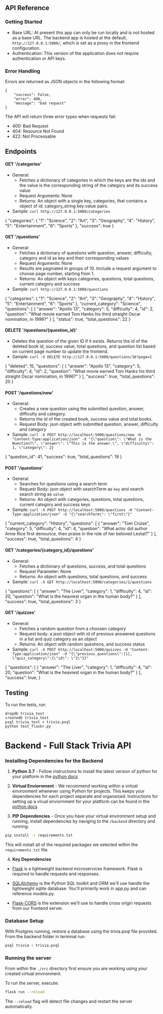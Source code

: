 ## API Reference

### Getting Started
- Base URL: At present this app can only be run locally and is not hosted as a base URL. The backend app is hosted at the default, `http://127.0.0.1:5000/`, which is set as a proxy in the frontend configuration. 
- Authentication: This version of the application does not require authentication or API keys. 

### Error Handling
Errors are returned as JSON objects in the following format:
```
{
    "success": False, 
    "error": 400,
    "message": "bad request"
}
```
The API will return three error types when requests fail:
- 400: Bad Request
- 404: Resource Not Found
- 422: Not Processable 


## Endpoints
#### GET '/categories'
- General:
    - Fetches a dictionary of categories in which the keys are the ids and the value is the corresponding string of the category and its success value
    - Request Arguments: None
    - Returns: An object with a single key, categories, that contains a object of id: category_string key:value pairs. 
- Sample: `curl http://127.0.0.1:5000/categories`

{
  "categories": {
    "1": "Science",
    "2": "Art",
    "3": "Geography",
    "4": "History",
    "5": "Entertainment",
    "6": "Sports"
  },
  "success": true
}

#### GET '/questions'
- General:
    - Fetches a dictionary of questions with question, answer, difficulty, category and id as key and their corresponding values
    - Request Arguments: None
    - Results are paginated in groups of 10. Include a request argument to choose page number, starting from 1. 
    - Returns: An object with keys categories, questions, total questions, current category and success
- Sample: `curl http://127.0.0.1:5000/questions`

{
  "categories": {
    "1": "Science",
    "2": "Art",
    "3": "Geography",
    "4": "History",
    "5": "Entertainment",
    "6": "Sports"
  },
  "current_category": "Science",
  "questions": [
    {
      "answer": "Apollo 13",
      "category": 5,
      "difficulty": 4,
      "id": 2,
      "question": "What movie earned Tom Hanks his third straight Oscar nomination, in 1996?"
    }
  ],
  "status": true,
  "total_questions": 22
}


#### DELETE '/questions/{question_id}'
- Deletes the question of the given ID if it exists. Returns the id of the deleted book id, success value, total questions, and question list based on current page number to update the frontend. 
- Sample: `curl -X DELETE http://127.0.0.1:5000/questions/16?page=2`

{
  "deleted": 15,
  "questions": [
    {
      "answer": "Apollo 13",
      "category": 5,
      "difficulty": 4,
      "id": 2,
      "question": "What movie earned Tom Hanks his third straight Oscar nomination, in 1996?"
    }
  ],
  "success": true,
  "total_questions": 20
}


#### POST '/questions/new'
- General:
    - Creates a new question using the submitted question, answer, difficulty and category. 
    - Returns the id of the created book, success value and total books. 
    - Request Body: json object with submitted question, answer, difficulty and category
- Sample: `curl -X POST http://localhost:5000/questions/new -H "Content-Type:application/json" -d "{\"question\": \"What is the Wuestion?\", \"answer\": \"This is the answer.\", \"difficulty\": 1, \"category\": 2}`

{
  "question_id": 41,
  "success": true,
  "total_questions": 19
}



#### POST '/questions'
- General: 
    - Searches for questions using a search term
    - Request Body: json object with searchTerm as `key` and search search string as `value`
    - Returns: An object with categories, questions, total questions, current category and success keys
- Sample: `curl -X POST http://localhost:5000/questions -H "Content-Type:application/json" -d "{\"searchTerm\": \"first\"}"`


{
  "current_category": "History",
  "questions": [
    {
      "answer": "Tom Cruise",
      "category": 5,
      "difficulty": 4,
      "id": 4,
      "question": "What actor did author Anne Rice first denounce, then praise in the role of her beloved Lestat?"
    }
  ],
  "success": true,
  "total_questions": 4
}

#### GET '/categories/{category_id}/questions'
- General: 
    - Fetches a dictionary of questions, success, and total questions
    - Request Parameter: None
    - Returns: An object with  questions, total questions, and success 
- Sample: `curl -X GET http://localhost:5000/categories/1/questions`

{
  "questions": [
    {
      "answer": "The Liver",
      "category": 1,
      "difficulty": 4,
      "id": 20,
      "question": "What is the heaviest organ in the human body?"
    }
  ],
  "success": true,
  "total_questions": 3
}

#### GET '/quizzes'
- General: 
    - Fetches a random question from a choosen category
    - Request body: a json object with id of previous answered questions in a list and quiz category as an object
    - Returns: An object with random questions, and success status 
- Sample: `curl -X POST http://localhost:5000/quizzes -H "Content-Type:application/json" -d "{\"previous_questions\":[1], \"quiz_category\":{\"id\": \"1\"}}"`

{
  "questions": [
    {
      "answer": "The Liver",
      "category": 1,
      "difficulty": 4,
      "id": 20,
      "question": "What is the heaviest organ in the human body?"
    }
  ],
  "success": true,
}



## Testing
To run the tests, run
```
dropdb trivia_test
createdb trivia_test
psql trivia_test < trivia.psql
python test_flaskr.py
```





# Backend - Full Stack Trivia API 

### Installing Dependencies for the Backend

1. **Python 3.7** - Follow instructions to install the latest version of python for your platform in the [python docs](https://docs.python.org/3/using/unix.html#getting-and-installing-the-latest-version-of-python)


2. **Virtual Enviornment** - We recommend working within a virtual environment whenever using Python for projects. This keeps your dependencies for each project separate and organaized. Instructions for setting up a virual enviornment for your platform can be found in the [python docs](https://packaging.python.org/guides/installing-using-pip-and-virtual-environments/)


3. **PIP Dependencies** - Once you have your virtual environment setup and running, install dependencies by naviging to the `/backend` directory and running:
```bash
pip install -r requirements.txt
```
This will install all of the required packages we selected within the `requirements.txt` file.


4. **Key Dependencies**
 - [Flask](http://flask.pocoo.org/)  is a lightweight backend microservices framework. Flask is required to handle requests and responses.

 - [SQLAlchemy](https://www.sqlalchemy.org/) is the Python SQL toolkit and ORM we'll use handle the lightweight sqlite database. You'll primarily work in app.py and can reference models.py. 

 - [Flask-CORS](https://flask-cors.readthedocs.io/en/latest/#) is the extension we'll use to handle cross origin requests from our frontend server. 

### Database Setup
With Postgres running, restore a database using the trivia.psql file provided. From the backend folder in terminal run:
```bash
psql trivia < trivia.psql
```

### Running the server

From within the `./src` directory first ensure you are working using your created virtual environment.

To run the server, execute:

```bash
flask run --reload
```

The `--reload` flag will detect file changes and restart the server automatically.
